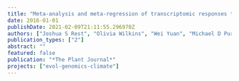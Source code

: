 ```yaml
---
title: "Meta-analysis and meta-regression of transcriptomic responses to water stress in Arabidopsis"
date: 2016-01-01
publishDate: 2021-02-09T21:11:55.296970Z
authors: ["Joshua S Rest", "Olivia Wilkins", "Wei Yuan", "Michael D Purugganan", "Jessica Gurevitch"]
publication_types: ["2"]
abstract: ""
featured: false
publication: "*The Plant Journal*"
projects: ["evol-genomics-climate"] 
---
```


